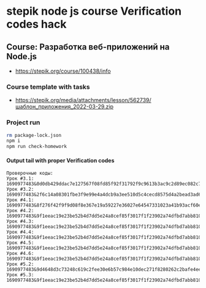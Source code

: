 # stepik node js course Verification codes hack

## Course: Разработка веб-приложений на Node.js
- https://stepik.org/course/100438/info

### Course template with tasks
- https://stepik.org/media/attachments/lesson/562739/шаблон_приложения_2022-03-29.zip

### Project run
```bash
rm package-lock.json
npm i
npm run check-homework
```

#### Output tail with proper Verification codes
~~~
Проверочные коды:
Урок #3.1: 1690977483&0d0db429ddac7e127567f08fd85f92f31792f9c9613b3ac9c2d89ec082c7ca02
Урок #3.2: 1690977483&2f6c14a08301fbe3f9e99e4a4dcb9a3ee510d5c4cecd8575d4a2bead3ad6cb77
Урок #4.1: 1690977483&8f276f42f9f9d08f8e367e19a59227e36027e64547331023a41b93acf60e892b
Урок #4.2: 1690977483&9f1eeac19e23be52b4d7dd5e24a8cef85f3017f1f23902a74dfbd7abb8106ea1
Урок #4.3: 1690977483&9f1eeac19e23be52b4d7dd5e24a8cef85f3017f1f23902a74dfbd7abb8106ea1
Урок #4.4: 1690977483&9f1eeac19e23be52b4d7dd5e24a8cef85f3017f1f23902a74dfbd7abb8106ea1
Урок #4.5: 1690977483&9f1eeac19e23be52b4d7dd5e24a8cef85f3017f1f23902a74dfbd7abb8106ea1
Урок #4.6: 1690977483&9f1eeac19e23be52b4d7dd5e24a8cef85f3017f1f23902a74dfbd7abb8106ea1
Урок #5.2: 1690977483&9d4648d3c73248c619c2fee30e6b57c984e10dec271f8280262c2bafe4ee66ae
Урок #5.3: 1690977483&9f1eeac19e23be52b4d7dd5e24a8cef85f3017f1f23902a74dfbd7abb8106ea1

~~~
